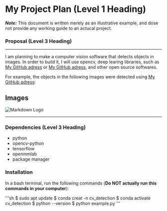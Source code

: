 # My Project Plan (Level 1 Heading)
***Note:*** This document is written merely as an illustrative example, and dose not provide any working guide to an actucal project.

### Proposal (Level 3 Heading)
---
I am planning to make a computer vision software that detects objects in images.
In order to build it, I will use opencv, deep learing libraries, such as [My GitHub adress]( https://www.tensorflow.org/?hl=ko) or [My GitHub adress]([PyTorch](https://pytorch.org/)), and other open source softwares.

For example, the objects in the following images were detected using [My GitHub adress]([mmdetection](https://github.com/open-mmlab/mmdetection)):

## Images
![Markdown Logo](https://user-images.githubusercontent.com/12907710/137271636-56ba1cd2-b110-4812-8221-b4c120320aa9.png)

---
### Dependencies (Level 3 Heading)
- python
- opencv-python
- tensorflow
- openmmlab
- package manager

### Installation
In a bash terminal, run the following commands (**Do NOT actually run this commands in your computer**):

'''sh
$ sudo apt update
$ conda creat -n cv_detection
$ conda activate cv_detection
$ python --version
$ python example.py
'''
